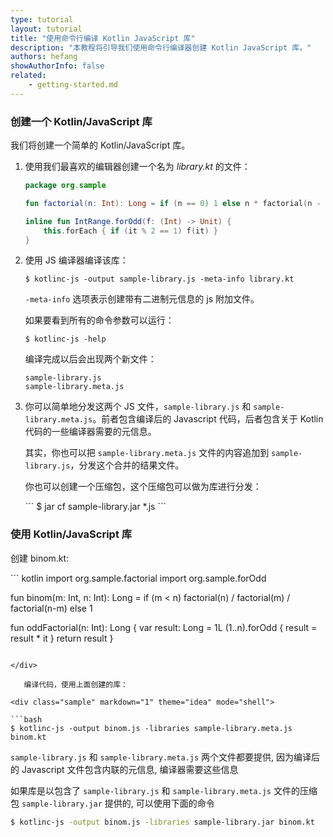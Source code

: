 ```yaml
---
type: tutorial
layout: tutorial
title: "使用命令行编译 Kotlin JavaScript 库"
description: "本教程将引导我们使用命令行编译器创建 Kotlin JavaScript 库。"
authors: hefang
showAuthorInfo: false
related:
    - getting-started.md
---
```

### 创建一个 Kotlin/JavaScript 库

我们将创建一个简单的 Kotlin/JavaScript 库。

1. 使用我们最喜欢的编辑器创建一个名为 *library.kt* 的文件：

   <div class="sample" markdown="1" theme="idea" data-highlight-only>

   ``` kotlin
   package org.sample
   
   fun factorial(n: Int): Long = if (n == 0) 1 else n * factorial(n - 1)
   
   inline fun IntRange.forOdd(f: (Int) -> Unit) {
       this.forEach { if (it % 2 == 1) f(it) }
   }
   ```

   </div>

2. 使用 JS 编译器编译该库：

   ```
   $ kotlinc-js -output sample-library.js -meta-info library.kt
   ```

   `-meta-info` 选项表示创建带有二进制元信息的 js 附加文件。
   
   如果要看到所有的命令参数可以运行：

   ```
   $ kotlinc-js -help
   ```
   
   编译完成以后会出现两个新文件：

   ```
   sample-library.js
   sample-library.meta.js
   ```
   
3. 你可以简单地分发这两个 JS 文件，`sample-library.js` 和 `sample-library.meta.js`。<!--
   -->前者包含编译后的 Javascript 代码，后者包含关于 Kotlin 代码的一些编译器需要的元信息。

   其实，你也可以把 `sample-library.meta.js` 文件的内容追加到 `sample-library.js`，分发这个合并的结果文件。

   你也可以创建一个压缩包，这个压缩包可以做为库进行分发：

   <div class="sample" markdown="1" theme="idea" mode="shell">
   ```
   $ jar cf sample-library.jar *.js
   ```

   </div>

### 使用 Kotlin/JavaScript 库

   创建 binom.kt:

<div class="sample" markdown="1" theme="idea" data-highlight-only>
``` kotlin
import org.sample.factorial
import org.sample.forOdd
    
fun binom(m: Int, n: Int): Long =
    if (m < n) factorial(n) / factorial(m) / factorial(n-m) else 1
        
fun oddFactorial(n: Int): Long {
    var result: Long = 1L
    (1..n).forOdd { result = result * it }
    return result
}        
```

</div>

   编译代码，使用上面创建的库：

<div class="sample" markdown="1" theme="idea" mode="shell">

```bash
$ kotlinc-js -output binom.js -libraries sample-library.meta.js binom.kt
```

</div>

   `sample-library.js` 和 `sample-library.meta.js` 两个文件都要提供, 因为编译后的 Javascript 文件包含内联的元信息, 编译器需要这些信息

   如果库是以包含了 `sample-library.js` 和 `sample-library.meta.js` 文件的压缩包 `sample-library.jar` 提供的, 可以使用下面的命令

<div class="sample" markdown="1" theme="idea" mode="shell">

```bash
$ kotlinc-js -output binom.js -libraries sample-library.jar binom.kt
```

</div>

   
